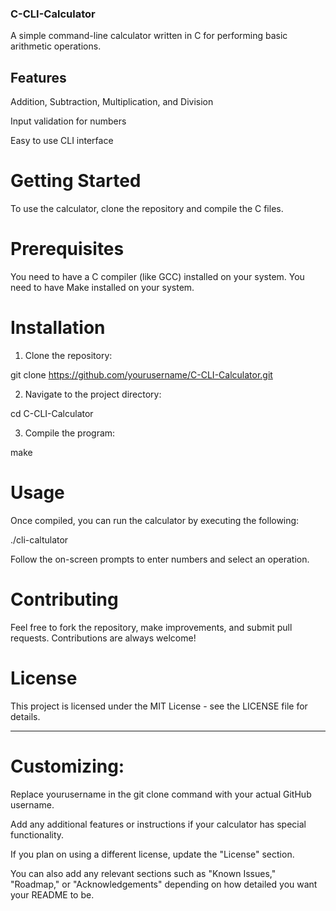 
### C-CLI-Calculator

A simple command-line calculator written in C for performing basic arithmetic operations.

## Features

Addition, Subtraction, Multiplication, and Division

Input validation for numbers

Easy to use CLI interface


# Getting Started

To use the calculator, clone the repository and compile the C files.

# Prerequisites

You need to have a C compiler (like GCC) installed on your system.
You need to have Make installed on your system.

# Installation

1. Clone the repository:

git clone https://github.com/yourusername/C-CLI-Calculator.git


2. Navigate to the project directory:

cd C-CLI-Calculator


3. Compile the program:

make



# Usage

Once compiled, you can run the calculator by executing the following:

./cli-caltulator

Follow the on-screen prompts to enter numbers and select an operation.

# Contributing

Feel free to fork the repository, make improvements, and submit pull requests. Contributions are always welcome!

# License

This project is licensed under the MIT License - see the LICENSE file for details.


---

# Customizing:

Replace yourusername in the git clone command with your actual GitHub username.

Add any additional features or instructions if your calculator has special functionality.

If you plan on using a different license, update the "License" section.


You can also add any relevant sections such as "Known Issues," "Roadmap," or "Acknowledgements" depending on how detailed you want your README to be. 
